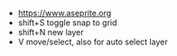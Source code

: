 * https://www.aseprite.org
* shift+S toggle snap to grid
* shift+N new layer
* V move/select, also for auto select layer
